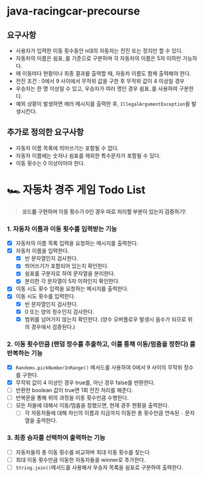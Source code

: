 # java-racingcar-precourse

## 요구사항

- 사용자가 입력한 이동 횟수동안 n대의 자동차는 전진 또는 정지만 할 수 있다.
- 자동차의 이름은 쉼표`,`를 기준으로 구분하며 각 자동차의 이름은 5자 이하만 가능하다.
- 매 이동마다 현황이나 최종 결과를 출력할 때, 자동차 이름도 함께 출력해야 한다.
- 전진 조건 : 0에서 9 사이에서 무작위 값을 구한 후 무작위 값이 4 이상일 경우
- 우승자는 한 명 이상일 수 있고, 우승자가 여러 명인 경우 쉼표`,`를 사용하여 구분한다.
- 예외 상황이 발생하면 에러 메시지를 출력한 후, `IllegalArgumentException`을 발생시킨다.

## 추가로 정의한 요구사항

- 자동차 이름 목록에 띄어쓰기는 포함될 수 없다.
- 자동차 이름에는 숫자나 쉼표를 제외한 특수문자가 포함될 수 있다.
- 이동 횟수는 0 이상이어야 한다.

# 🏎 자동차 경주 게임 Todo List

> **코드를 구현하며 이동 횟수가 0인 경우 따로 처리할 부분이 있는지 검증하기!**

### 1. 자동차 이름과 이동 횟수를 입력받는 기능

- [x] 자동차의 이름 목록 입력을 요청하는 메시지를 출력한다.
- [x] 자동차 이름을 입력한다.
    - [x] 빈 문자열인지 검사한다.
    - [x] 띄어쓰기가 포함되어 있는지 확인한다.
    - [x] 쉼표를 구분자로 하여 문자열을 분리한다.
    - [x] 분리한 각 문자열이 5자 이하인지 확인한다.
- [x] 이동 시도 횟수 입력을 요청하는 메시지를 출력한다.
- [x] 이동 시도 횟수를 입력한다.
    - [x] 빈 문자열인지 검사한다.
    - [x] 0 또는 양의 정수인지 검사한다.
    - [x] 범위를 넘어가지 않는지 확인한다. (양수 오버플로우 발생시 음수가 되므로 위의 경우에서 검증된다.)

### 2. 이동 횟수만큼 (랜덤 정수를 추출하고, 이를 통해 이동/멈춤을 정한다) 를 반복하는 기능

- [x] `Randoms.pickNumberInRange()` 메서드를 사용하여 0에서 9 사이의 무작위 정수를 구한다.
- [x] 무작위 값이 4 이상인 경우 true를, 아닌 경우 false를 반환한다.
- [ ] 반환한 boolean 값이 true면 1회 전진 처리를 해준다.
- [ ] 반복문을 통해 위의 과정을 이동 횟수만큼 수행한다.
- [ ] 모든 차들에 대해서 이동/멈춤을 정했으면, 현재 경주 현황을 출력한다.
    - [ ] 각 자동차들에 대해 자신의 이름과 지금까지 이동한 총 횟수만큼 연속된 `-` 문자열을 출력한다.

### 3. 최종 승자를 선택하여 출력하는 기능

- [ ] 자동차들의 총 이동 횟수를 비교하며 최대 이동 횟수를 찾는다.
- [ ] 최대 이동 횟수만큼 이동한 자동차들을 winner로 추가한다.
- [ ] `String.join()`메서드를 사용해서 우승자 목록을 쉼표로 구분하여 출력한다.